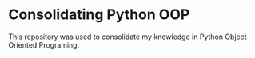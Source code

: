 # Consolidating Python OOP

This repository was used to consolidate my knowledge in Python Object Oriented Programing.